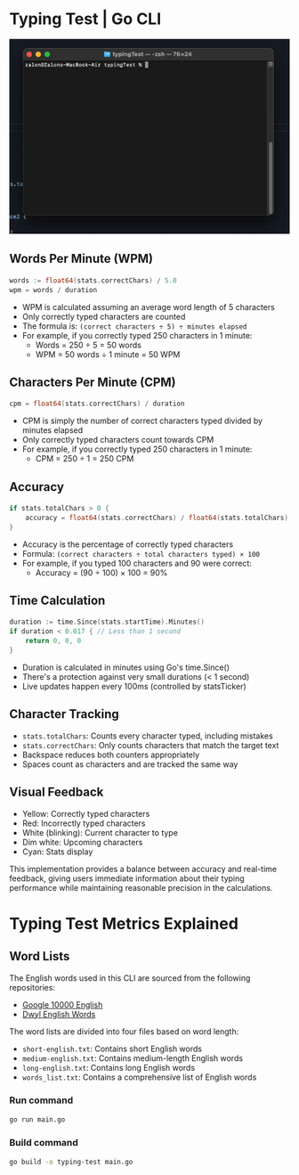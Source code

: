 # Typing Test | Go CLI

![go typing CLI](images/demo.gif)

## Words Per Minute (WPM)
```go
words := float64(stats.correctChars) / 5.0
wpm = words / duration
```
- WPM is calculated assuming an average word length of 5 characters
- Only correctly typed characters are counted
- The formula is: `(correct characters ÷ 5) ÷ minutes elapsed`
- For example, if you correctly typed 250 characters in 1 minute:
  - Words = 250 ÷ 5 = 50 words
  - WPM = 50 words ÷ 1 minute = 50 WPM

## Characters Per Minute (CPM)
```go
cpm = float64(stats.correctChars) / duration
```
- CPM is simply the number of correct characters typed divided by minutes elapsed
- Only correctly typed characters count towards CPM
- For example, if you correctly typed 250 characters in 1 minute:
  - CPM = 250 ÷ 1 = 250 CPM

## Accuracy
```go
if stats.totalChars > 0 {
    accuracy = float64(stats.correctChars) / float64(stats.totalChars) * 100
}
```
- Accuracy is the percentage of correctly typed characters
- Formula: `(correct characters ÷ total characters typed) × 100`
- For example, if you typed 100 characters and 90 were correct:
  - Accuracy = (90 ÷ 100) × 100 = 90%

## Time Calculation
```go
duration := time.Since(stats.startTime).Minutes()
if duration < 0.017 { // Less than 1 second
    return 0, 0, 0
}
```
- Duration is calculated in minutes using Go's time.Since()
- There's a protection against very small durations (< 1 second)
- Live updates happen every 100ms (controlled by statsTicker)

## Character Tracking
- `stats.totalChars`: Counts every character typed, including mistakes
- `stats.correctChars`: Only counts characters that match the target text
- Backspace reduces both counters appropriately
- Spaces count as characters and are tracked the same way

## Visual Feedback
- Yellow: Correctly typed characters
- Red: Incorrectly typed characters
- White (blinking): Current character to type
- Dim white: Upcoming characters
- Cyan: Stats display

This implementation provides a balance between accuracy and real-time feedback, giving users immediate information about their typing performance while maintaining reasonable precision in the calculations.

# Typing Test Metrics Explained

## Word Lists

The English words used in this CLI are sourced from the following repositories:

- [Google 10000 English](https://github.com/first20hours/google-10000-english)
- [Dwyl English Words](https://github.com/dwyl/english-words/tree/master)

The word lists are divided into four files based on word length:

- `short-english.txt`: Contains short English words
- `medium-english.txt`: Contains medium-length English words
- `long-english.txt`: Contains long English words
- `words_list.txt`: Contains a comprehensive list of English words

### Run command
``` sh
go run main.go
```
### Build command
```sh
go build -o typing-test main.go
```